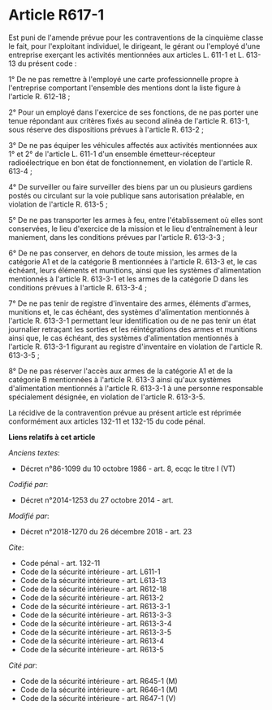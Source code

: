 # Article R617-1

Est puni de l'amende prévue pour les contraventions de la cinquième classe le fait, pour l'exploitant individuel, le
dirigeant, le gérant ou l'employé d'une entreprise exerçant les activités mentionnées aux articles L. 611-1 et L. 613-13 du
présent code :

1° De ne pas remettre à l'employé une carte professionnelle propre à l'entreprise comportant l'ensemble des mentions dont la
liste figure à l'article R. 612-18 ;

2° Pour un employé dans l'exercice de ses fonctions, de ne pas porter une tenue répondant aux critères fixés au second alinéa
de l'article R. 613-1, sous réserve des dispositions prévues à l'article R. 613-2 ;

3° De ne pas équiper les véhicules affectés aux activités mentionnées aux 1° et 2° de l'article L. 611-1 d'un ensemble
émetteur-récepteur radioélectrique en bon état de fonctionnement, en violation de l'article R. 613-4 ;

4° De surveiller ou faire surveiller des biens par un ou plusieurs gardiens postés ou circulant sur la voie publique sans
autorisation préalable, en violation de l'article R. 613-5 ;

5° De ne pas transporter les armes à feu, entre l'établissement où elles sont conservées, le lieu d'exercice de la mission et
le lieu d'entraînement à leur maniement, dans les conditions prévues par l'article R. 613-3-3 ;

6° De ne pas conserver, en dehors de toute mission, les armes de la catégorie A1 et de la catégorie B mentionnées à l'article
R. 613-3 et, le cas échéant, leurs éléments et munitions, ainsi que les systèmes d'alimentation mentionnés à l'article R.
613-3-1 et les armes de la catégorie D dans les conditions prévues à l'article R. 613-3-4 ;

7° De ne pas tenir de registre d'inventaire des armes, éléments d'armes, munitions et, le cas échéant, des systèmes
d'alimentation mentionnés à l'article R. 613-3-1 permettant leur identification ou de ne pas tenir un état journalier
retraçant les sorties et les réintégrations des armes et munitions ainsi que, le cas échéant, des systèmes d'alimentation
mentionnés à l'article R. 613-3-1 figurant au registre d'inventaire en violation de l'article R. 613-3-5 ;

8° De ne pas réserver l'accès aux armes de la catégorie A1 et de la catégorie B mentionnées à l'article R. 613-3 ainsi qu'aux
systèmes d'alimentation mentionnés à l'article R. 613-3-1 à une personne responsable spécialement désignée, en violation de
l'article R. 613-3-5.

La récidive de la contravention prévue au présent article est réprimée conformément aux articles 132-11 et 132-15 du code
pénal.

**Liens relatifs à cet article**

_Anciens textes_:

  - Décret n°86-1099 du 10 octobre 1986 - art. 8, ecqc le titre I (VT)

_Codifié par_:

  - Décret n°2014-1253 du 27 octobre 2014 - art.

_Modifié par_:

  - Décret n°2018-1270 du 26 décembre 2018 - art. 23

_Cite_:

  - Code pénal - art. 132-11
  - Code de la sécurité intérieure - art. L611-1
  - Code de la sécurité intérieure - art. L613-13
  - Code de la sécurité intérieure - art. R612-18
  - Code de la sécurité intérieure - art. R613-2
  - Code de la sécurité intérieure - art. R613-3-1
  - Code de la sécurité intérieure - art. R613-3-3
  - Code de la sécurité intérieure - art. R613-3-4
  - Code de la sécurité intérieure - art. R613-3-5
  - Code de la sécurité intérieure - art. R613-4
  - Code de la sécurité intérieure - art. R613-5

_Cité par_:

  - Code de la sécurité intérieure - art. R645-1 (M)
  - Code de la sécurité intérieure - art. R646-1 (M)
  - Code de la sécurité intérieure - art. R647-1 (V)
